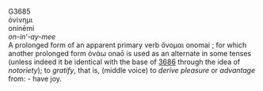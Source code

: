 <body>
  <p>G3685<br>  ὀνίνημι  <br> oninēmi  <br><i>on-in‘-ay-mee </i><br>A prolonged form of an apparent primary verb   ὄνομαι    onomai  ; for which another prolonged form   ὀνάω    onaō   is used as an alternate in some tenses (unless indeed it be identical with the base of <a href="g3686.htm">3686</a> through the idea of <i>notoriety</i>); to <i>gratify</i>, that is, (middle voice) to <i>derive</i> <i>pleasure</i> or <i>advantage</i> from: - have joy.<br></p>
 </body>